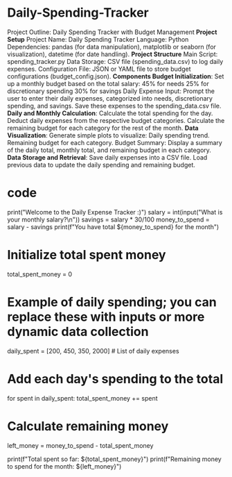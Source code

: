 # Daily-Spending-Tracker
Project Outline: Daily Spending Tracker with Budget Management 
**Project Setup**
  Project Name: Daily Spending Tracker 
  Language: Python 
  Dependencies: pandas (for data manipulation), matplotlib or seaborn (for visualization), datetime (for date handling). 
  **Project Structure** 
  Main Script: spending_tracker.py 
  Data Storage: CSV file (spending_data.csv) to log daily expenses. 
  Configuration File: JSON or YAML file to store budget configurations (budget_config.json). 
**Components Budget Initialization**:  Set up a monthly budget based on the total salary: 45% for needs 25% for discretionary spending 30% for savings 
  Daily Expense Input:  Prompt the user to enter their daily expenses, categorized into needs, discretionary spending, and savings. 
  Save these expenses to the spending_data.csv file. 
**Daily and Monthly Calculation**:  Calculate the total spending for the day. Deduct daily expenses from the respective budget categories. 
    Calculate the remaining budget for each category for the rest of the month. 
**Data Visualization**:  Generate simple plots to visualize: Daily spending trend. Remaining budget for each category. Budget Summary:  Display a summary of the daily total, monthly total, and remaining budget in each category. 
**Data Storage and Retrieval**:  Save daily expenses into a CSV file. Load previous data to update the daily spending and remaining budget.

# code
print("Welcome to the Daily Expense Tracker :)")
salary = int(input("What is your monthly salary?\n"))
savings = salary * 30/100
money_to_spend = salary - savings
print(f"You have total ${money_to_spend} for the month")
# Initialize total spent money
total_spent_money = 0

# Example of daily spending; you can replace these with inputs or more dynamic data collection
daily_spent = [200, 450, 350, 2000]  # List of daily expenses

# Add each day's spending to the total
for spent in daily_spent:
    total_spent_money += spent

# Calculate remaining money
left_money = money_to_spend - total_spent_money

print(f"Total spent so far: ${total_spent_money}")
print(f"Remaining money to spend for the month: ${left_money}")
